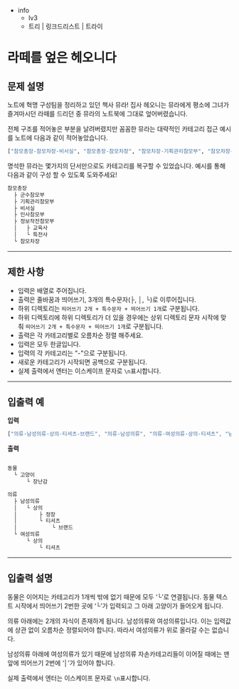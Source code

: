 - info
    - lv3
    - 트리 | 링크드리스트 | 트라이

# 라떼를 엎은 헤오니다

## 문제 설명

노트에 혁명 구성팀을 정리하고 있던 책사 뮤라! 집사 헤오니는 뮤라에게 평소에 그녀가 즐겨마시던 라떼를 드리던 중 뮤라의 노트북에 그대로 엎어버렸습니다.

전체 구조를 적어놓은 부분을 날려버렸지만 꼼꼼한 뮤라는 대략적인 카테고리 접근 예시를 노트에 다음과 같이 적어놓았습니다.

```py
["참모총장-참모차장-비서실", "참모총장-참모차장", "참모차장-기획관리참모부", "참모차장-인사참모부", "참모차장-정보작전참모부", "참모총장-참모차장-군수참모부", "정보작전참모부-특전사", "정보작전참모부-교육사"]
```

명석한 뮤라는 몇가지의 단서만으로도 카테고리를 복구할 수 있었습니다. 예시를 통해 다음과 같이 구성 할 수 있도록 도와주세요!

```py
참모총장
  ├ 군수참모부
  ├ 기획관리참모부
  ├ 비서실
  ├ 인사참모부
  ├ 정보작전참모부
  │   ├ 교육사
  │   └ 특전사
  └ 참모차장
```

---

## 제한 사항

- 입력은 배열로 주어집니다.
- 출력은 줄바꿈과 띄어쓰기, 3개의 특수문자(├, │, └)로 이루어집니다.
- 하위 디렉토리는 `띄어쓰기 2개 + 특수문자 + 띄어쓰기 1개`로 구분됩니다.
- 하위 디렉토리에 하위 디렉토리가 더 있을 경우에는 상위 디렉토리 문자 시작에 맞춰 `띄어쓰기 2개 + 특수문자 + 띄어쓰기 1개`로 구분됩니다.
- 출력은 각 카테고리별로 오름차순 정렬 해주세요.
- 입력은 모두 한글입니다.
- 입력의 각 카테고리는 "-"으로 구분됩니다.
- 새로운 카테고리가 시작되면 공백으로 구분됩니다.
- 실제 출력에서 엔터는 이스케이프 문자로 `\n`표시합니다.
---

## 입출력 예

**입력**

```jsx
["의류-남성의류-상의-티셔츠-브랜드", "의류-남성의류", "의류-여성의류-상의-티셔츠", "남성의류-상의-정장", "동물-고양이-장난감"]
```

**출력**

```jsx

동물
  └ 고양이
      └ 장난감

의류
  ├ 남성의류
  │   └ 상의
  │       ├ 정장
  │       └ 티셔츠
  │           └ 브랜드
  └ 여성의류
      └ 상의
          └ 티셔츠
```
---

## 입출력 설명

동물은 이어지는 카테고리가 1개씩 밖에 없기 때문에 모두 ‘└’로 연결됩니다. 
동물 텍스트 시작에서 띄어쓰기 2번한 곳에 ‘└’가 입력되고 그 아래 고양이가 들어오게 됩니다.

의류 아래에는 2개의 자식이 존재하게 됩니다. 남성의류와 여성의류입니다. 
이는 입력값에 상관 없이 오름차순 정렬되어야 합니다. 
따라서 여성의류가 위로 올라갈 수는 없습니다.

남성의류 아래에 여성의류가 있기 때문에 남성의류 자손카테고리들이 이어질 때에는 맨 앞에 띄어쓰기 2번에 ‘│’가 있어야 합니다.

실제 출력에서 엔터는 이스케이프 문자로 `\n`표시합니다.